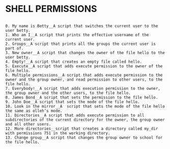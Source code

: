 # SHELL PERMISSIONS  
##
    0. My name is Betty__A script that switches the current user to the user betty.  
    1. Who am I__A script that prints the effective username of the current user.  
    2. Groups__A script that prints all the groups the current user is part of.  
    3. New owner__A script that changes the owner of the file hello to the user betty.  
    4. Empty!__A script that creates an empty file called hello.  
    5. Execute__A script that adds execute permission to the owner of the file hello.  
    6. Multiple permissions__A script that adds execute permission to the owner and the group owner, and read permission to other users, to the file hello.  
    7. Everybody!__A script that adds execution permission to the owner, the group owner and the other users, to the file hello.  
    8. James Bond__A script that sets the permission to the file hello.  
    9. John Doe__A script that sets the mode of the file hello.  
    10. Look in the mirror__A  script that sets the mode of the file hello the same as olleh’s mode.  
    11. Directories__A script that adds execute permission to all subdirectories of the current directory for the owner, the group owner and all other users.  
    12. More directories__script that creates a directory called my_dir with permissions 751 in the working directory.  
    13. Change group__A script that changes the group owner to school for the file hello.  
##

